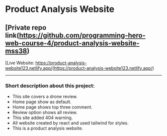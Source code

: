 # Product Analysis Website

## [Private repo link</li>(https://github.com/programming-hero-web-course-4/product-analysis-website-mss38)
[Live Website: https://product-analysis-website123.netlify.app/</li>(https://product-analysis-website123.netlify.app/)

--------------
### Short description about this project:
<ul>
<li>This site covers a drone review.</li>
<li>Home page show as default.</li>
<li>Home page shows top three comment.</li>
<li>Review option shows all review.</li>
<li>This site added 404 warning.</li>
<li>All website created by react and used tailwind for styles.</li>
<li>This is a product analysis website.</li>
</ul>
